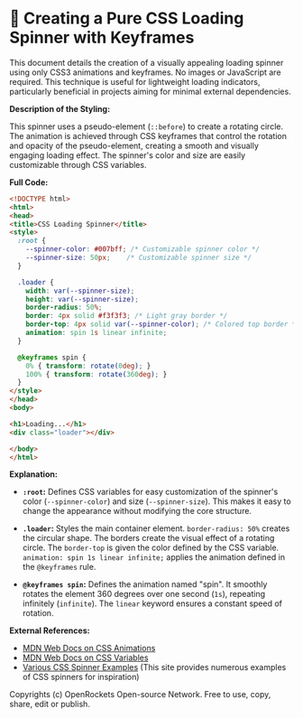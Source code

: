 # 🐞 Creating a Pure CSS Loading Spinner with Keyframes


This document details the creation of a visually appealing loading spinner using only CSS3 animations and keyframes. No images or JavaScript are required.  This technique is useful for lightweight loading indicators, particularly beneficial in projects aiming for minimal external dependencies.

**Description of the Styling:**

This spinner uses a pseudo-element (`::before`) to create a rotating circle.  The animation is achieved through CSS keyframes that control the rotation and opacity of the pseudo-element, creating a smooth and visually engaging loading effect. The spinner's color and size are easily customizable through CSS variables.


**Full Code:**

```html
<!DOCTYPE html>
<html>
<head>
<title>CSS Loading Spinner</title>
<style>
  :root {
    --spinner-color: #007bff; /* Customizable spinner color */
    --spinner-size: 50px;    /* Customizable spinner size */
  }

  .loader {
    width: var(--spinner-size);
    height: var(--spinner-size);
    border-radius: 50%;
    border: 4px solid #f3f3f3; /* Light gray border */
    border-top: 4px solid var(--spinner-color); /* Colored top border */
    animation: spin 1s linear infinite;
  }

  @keyframes spin {
    0% { transform: rotate(0deg); }
    100% { transform: rotate(360deg); }
  }
</style>
</head>
<body>

<h1>Loading...</h1>
<div class="loader"></div>

</body>
</html>
```

**Explanation:**

* **`:root`:** Defines CSS variables for easy customization of the spinner's color (`--spinner-color`) and size (`--spinner-size`).  This makes it easy to change the appearance without modifying the core structure.

* **`.loader`:** Styles the main container element. `border-radius: 50%` creates the circular shape.  The borders create the visual effect of a rotating circle. The `border-top` is given the color defined by the CSS variable.  `animation: spin 1s linear infinite;` applies the animation defined in the `@keyframes` rule.

* **`@keyframes spin`:** Defines the animation named "spin". It smoothly rotates the element 360 degrees over one second (`1s`), repeating infinitely (`infinite`). The `linear` keyword ensures a constant speed of rotation.


**External References:**

* [MDN Web Docs on CSS Animations](https://developer.mozilla.org/en-US/docs/Web/CSS/animation)
* [MDN Web Docs on CSS Variables](https://developer.mozilla.org/en-US/docs/Web/CSS/Using_CSS_variables)
* [Various CSS Spinner Examples](https://cssload.net/)  (This site provides numerous examples of CSS spinners for inspiration)


Copyrights (c) OpenRockets Open-source Network. Free to use, copy, share, edit or publish.

